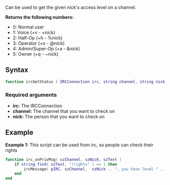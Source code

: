 Can be used to get the given nick's access level on a channel.

**Returns the following numbers:**

-   0: Normal user
-   1: Voice (+v - +nick)
-   2: Half-Op (+h - %nick)
-   3: Operator (+o - @nick)
-   4: Admin/Super-Op (+a - &nick)
-   5: Owner (+q - ~nick)

Syntax
------

``` lua
function ircGetStatus ( IRCConnection irc, string channel, string nick )
```

### Required arguments

-   **irc:** The IRCConnection
-   **channel:** The channel that you want to check on
-   **nick:** The person that you want to check on

Example
-------

**Example 1:** This script can be used from irc, so people can check their rights

``` lua
function irc_onPrivMsg( szChannel, szNick, szText )
    if string.find( szText, "!rights" ) == 1 then
        ircMessage( pIRC, szChannel,  szNick .. ", you have level " .. tostring( ircGetStatus( pIRC, szChannel, szNick ) )
    end
end
```
